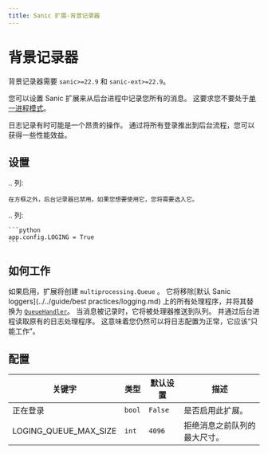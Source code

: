 ```yaml
---
title: Sanic 扩展-背景记录器
---
```


# 背景记录器

背景记录器需要 `sanic>=22.9` 和 `sanic-ext>=22.9`。

您可以设置 Sanic 扩展来从后台进程中记录您所有的消息。 这要求您不要处于[单一进程模式](../../guide/deplement/manager.md#单一进程模式)。

日志记录有时可能是一个昂贵的操作。 通过将所有登录推出到后台流程，您可以获得一些性能效益。

## 设置

.. 列:

```
在方框之外，后台记录器已禁用。如果您想要使用它，您将需要选入它。
```

.. 列:

````
```python
app.config.LOGING = True
```
````

## 如何工作

如果启用，扩展将创建 `multiprocessing.Queue` 。 它将移除[默认 Sanic loggers](../../guide/best practices/logging.md) 上的所有处理程序，并将其替换为 [`QueueHandler`](https://docs.python.org/3/library/logging.handlers.html#queuehandler)。 当消息被记录时，它将被处理器推送到队列。 并通过后台进程读取原有的日志处理程序。 这意味着您仍然可以将日志配置为正常，它应该“只能工作”。

## 配置

| 关键字                                                                                  | 类型     | 默认设置    | 描述             |
| ------------------------------------------------------------------------------------ | ------ | ------- | -------------- |
| 正在登录                                                                                 | `bool` | `False` | 是否启用此扩展。       |
| LOGING_QUEUE_MAX_SIZE | `int`  | `4096`  | 拒绝消息之前队列的最大尺寸。 |
